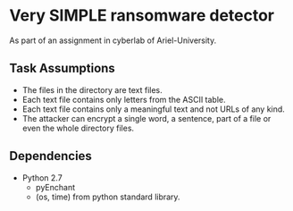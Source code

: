 # Very SIMPLE ransomware detector
As part of an assignment in cyberlab of Ariel-University.
## Task Assumptions
- The files in the directory are text files.
- Each text file contains only letters from the ASCII table.
- Each text file contains only a meaningful text and not URLs of any kind.
- The attacker can encrypt a single word, a sentence, part of a file or even the whole directory files.

## Dependencies
- Python 2.7
    - pyEnchant
    - (os, time) from python standard library.